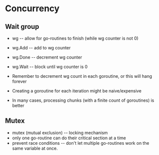 # Concurrency

## Wait group

- wg -- allow for go-routines to finish (while wg counter is not 0)
- wg.Add -- add to wg counter
- wg.Done -- decrement wg counter
- wg.Wait -- block until wg counter is 0

- Remember to decrement wg count in each goroutine, or this will hang forever

- Creating a goroutine for each iteration might be naive/expensive
- In many cases, processing chunks (with a finite count of goroutines) is better

## Mutex

- mutex (mutual exclusion) -- locking mechanism
- only one go-routine can do their critical section at a time
- prevent race conditions -- don't let multiple go-routines work on the same
  variable at once.
